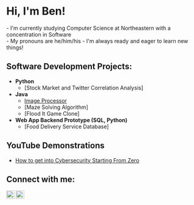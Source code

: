 <h1>Hi, I'm Ben!</h1>
- I'm currently studying Computer Science at Northeastern with a concentration in Software</br>
- My pronouns are he/him/his
- I'm always ready and eager to learn new things!

<h2>Software Development Projects:</h2>

- <b>Python</b>
  - [Stock Market and Twitter Correlation Analysis]
- <b>Java</b>
  - [Image Processor](https://github.com/benaronow/ImageProcessor)
  - [Maze Solving Algorithm]
  - [Flood It Game Clone]
- <b>Web App Backend Prototype (SQL, Python)</b>
  - [Food Delivery Service Database]

<h2>YouTube Demonstrations</h2>

- [How to get into Cybersecurity Starting From Zero](https://www.youtube.com/watch?v=a83ASGn_V_s)

<h2>Connect with me:</h2>

[<img align="left" alt="BenAronow | Gmail" width="22px" src="https://cdn.jsdelivr.net/npm/simple-icons@v3/icons/gmail.svg" />][gmail]
[<img align="left" alt="BenAronow | LinkedIn" width="22px" src="https://cdn.jsdelivr.net/npm/simple-icons@v3/icons/linkedin.svg" />][linkedin]

[gmail]: mailto:benaronow227@gmail.com
[linkedin]: https://linkedin.com/in/benaronow

<!--
**joshmadakor1/joshmadakor1** is a ✨ _special_ ✨ repository because its `README.md` (this file) appears on your GitHub profile.

Here are some ideas to get you started:

- 🔭 I’m currently working on ...
- 🌱 I’m currently learning ...
- 👯 I’m looking to collaborate on ...
- 🤔 I’m looking for help with ...
- 💬 Ask me about ...
- 📫 How to reach me: ...
- 😄 Pronouns: ...
- ⚡ Fun fact: ...
-->
